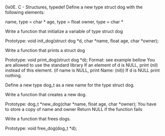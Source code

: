 0x0E. C - Structures, typedef
Define a new type struct dog with the following elements:

name, type = char *
age, type = float
owner, type = char *

Write a function that initialize a variable of type struct dog

Prototype: void init_dog(struct dog *d, char *name, float age, char *owner);

Write a function that prints a struct dog

Prototype: void print_dog(struct dog *d);
Format: see example bellow
You are allowed to use the standard library
If an element of d is NULL, print (nil) instead of this element. (if name is NULL, print Name: (nil))
If d is NULL print nothing.

Define a new type dog_t as a new name for the type struct dog.

Write a function that creates a new dog.

Prototype: dog_t *new_dog(char *name, float age, char *owner);
You have to store a copy of name and owner
Return NULL if the function fails

Write a function that frees dogs.

Prototype: void free_dog(dog_t *d);
